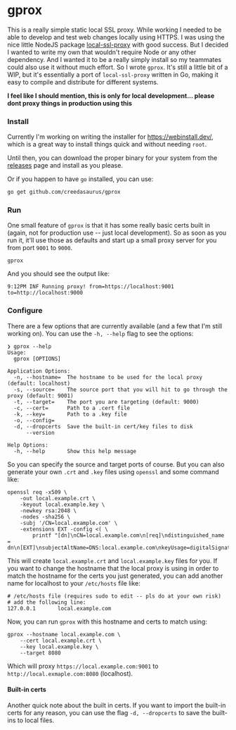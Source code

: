# gprox

This is a really simple static local SSL proxy. While working I needed to be able to develop and test web changes locally using HTTPS. I was using the nice little NodeJS package [local-ssl-proxy](https://github.com/cameronhunter/local-ssl-proxy) with good success. But I decided I wanted to write my own that wouldn't require Node or any other dependency. And I wanted it to be a really simply install so my teammates could also use it without much effort. So I wrote `gprox`. It's still a little bit of a WIP, but it's essentially a port of `local-ssl-proxy` written in Go, making it easy to compile and distribute for different systems.

**I feel like I should mention, this is only for local development... please dont proxy things in production using this**

### Install

Currently I'm working on writing the installer for https://webinstall.dev/, which is a great way to install things quick and without needing `root`.

Until then, you can download the proper binary for your system from the [releases](https://github.com/creedasaurus/gprox/releases) page and install as you please.

Or if you happen to have `go` installed, you can use:

```sh
go get github.com/creedasaurus/gprox
```

### Run

One small feature of `gprox` is that it has some really basic certs built in (again, not for production use -- just local development). So as soon as you run it, it'll use those as defaults and start up a small proxy server for you from port `9001` to `9000`.

```
gprox
```

And you should see the output like:

```
9:12PM INF Running proxy! from=https://localhost:9001 to=http://localhost:9000
```

### Configure

There are a few options that are currently available (and a few that I'm still working on). You can use the `-h, --help` flag to see the options:

```
❯ gprox --help
Usage:
  gprox [OPTIONS]

Application Options:
  -n, --hostname=  The hostname to be used for the local proxy (default: localhost)
  -s, --source=    The source port that you will hit to go through the proxy (default: 9001)
  -t, --target=    The port you are targeting (default: 9000)
  -c, --cert=      Path to a .cert file
  -k, --key=       Path to a .key file
  -o, --config=
  -d, --dropcerts  Save the built-in cert/key files to disk
      --version

Help Options:
  -h, --help       Show this help message
```

So you can specify the source and target ports of course. But you can also generate your own `.crt` and `.key` files using `openssl` and some command like:

```
openssl req -x509 \
    -out local.example.crt \
    -keyout local.example.key \
    -newkey rsa:2048 \
    -nodes -sha256 \
    -subj '/CN=local.example.com' \
    -extensions EXT -config <( \
        printf "[dn]\nCN=local.example.com\n[req]\ndistinguished_name = dn\n[EXT]\nsubjectAltName=DNS:local.example.com\nkeyUsage=digitalSignature\nextendedKeyUsage=serverAuth")
```

This will create `local.example.crt` and `local.example.key` files for you. If you want to change the hostname that the local proxy is using in order to match the hostname for the certs you just generated, you can add another name for localhost to your `/etc/hosts` file like: 

```
# /etc/hosts file (requires sudo to edit -- pls do at your own risk)
# add the following line:
127.0.0.1       local.example.com
```

Now, you can run `gprox` with this hostname and certs to match using:

```
gprox --hostname local.example.com \ 
    --cert local.example.crt \
    --key local.example.key \ 
    --target 8080
```

Which will proxy `https://local.example.com:9001` to `http://local.exmaple.com:8080` (localhost).

#### Built-in certs

Another quick note about the built in certs. If you want to import the built-in certs for any reason, you can use the flag `-d, --dropcerts` to save the built-ins to local files. 

